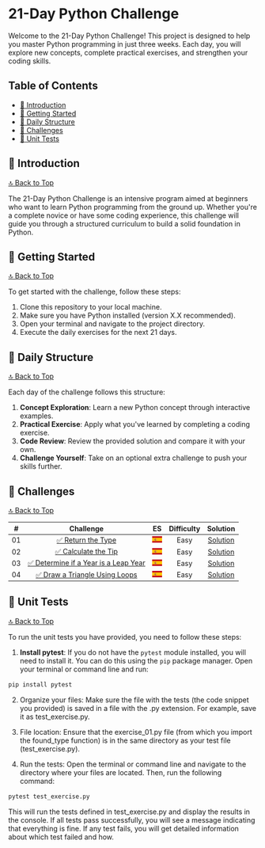 <a name="top"></a>
# 21-Day Python Challenge

Welcome to the 21-Day Python Challenge! This project is designed to help you master Python programming in just three weeks. Each day, you will explore new concepts, complete practical exercises, and strengthen your coding skills.

## Table of Contents

- [📖 Introduction](#-introduction)
- [🚀 Getting Started](#-getting-started)
- [📅 Daily Structure](#-daily-structure)
- [💪 Challenges](#-challenges)
- [🧪 Unit Tests](#-unit-tests)

## 📖 Introduction
[🔝 Back to Top](#top)

The 21-Day Python Challenge is an intensive program aimed at beginners who want to learn Python programming from the ground up. Whether you're a complete novice or have some coding experience, this challenge will guide you through a structured curriculum to build a solid foundation in Python.

## 🚀 Getting Started
[🔝 Back to Top](#top)

To get started with the challenge, follow these steps:

1. Clone this repository to your local machine.
2. Make sure you have Python installed (version X.X recommended).
3. Open your terminal and navigate to the project directory.
4. Execute the daily exercises for the next 21 days.

## 📅 Daily Structure
[🔝 Back to Top](#top)

Each day of the challenge follows this structure:

1. **Concept Exploration**: Learn a new Python concept through interactive examples.
2. **Practical Exercise**: Apply what you've learned by completing a coding exercise.
3. **Code Review**: Review the provided solution and compare it with your own.
4. **Challenge Yourself**: Take on an optional extra challenge to push your skills further.

## 💪 Challenges
[🔝 Back to Top](#top)

|  #  |                                       Challenge                        |  ES  | Difficulty |               Solution                  |
| :-: | :--------------------------------------------------------------------: | :--: | :--------: | :-------------------------------------: |
| 01  | [✅ Return the Type](./day_01/README.md) | [![Español](./assets/flag_es.png)](./day_01/README.es.md) | Easy  | [Solution](./day_01/exercise_01.py) |
| 02  | [✅ Calculate the Tip](./day_02/README.md) | [![Español](./assets/flag_es.png)](./day_02/README.es.md) | Easy  | [Solution](./day_02/exercise_02.py) |
| 03  | [✅ Determine if a Year is a Leap Year](./day_03/README.md) | [![Español](./assets/flag_es.png)](./day_03/README.es.md) | Easy  | [Solution](./day_03/exercise_03.py) |
| 04  | [✅ Draw a Triangle Using Loops](./day_03/README.md) | [![Español](./assets/flag_es.png)](./day_03/README.es.md) | Easy  | [Solution](./day_03/exercise_04.py) |

## 🧪 Unit Tests
[🔝 Back to Top](#top)

To run the unit tests you have provided, you need to follow these steps:

1. **Install pytest**: If you do not have the `pytest` module installed, you will need to install it. You can do this using the `pip` package manager. Open your terminal or command line and run:

```bash
pip install pytest
```

2. Organize your files: Make sure the file with the tests (the code snippet you provided) is saved in a file with the .py extension. For example, save it as test_exercise.py.

3. File location: Ensure that the exercise_01.py file (from which you import the found_type function) is in the same directory as your test file (test_exercise.py).

4. Run the tests: Open the terminal or command line and navigate to the directory where your files are located. Then, run the following command:

```bash
pytest test_exercise.py
```

This will run the tests defined in test_exercise.py and display the results in the console. If all tests pass successfully, you will see a message indicating that everything is fine. If any test fails, you will get detailed information about which test failed and how.
